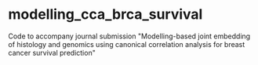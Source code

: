 # modelling_cca_brca_survival
Code to accompany journal submission "Modelling-based joint embedding of histology and genomics using canonical correlation analysis for breast cancer survival prediction"
